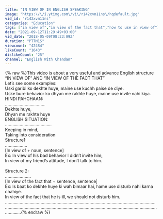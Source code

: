 ```yaml
---
title: "IN VIEW OF IN ENGLISH SPEAKING"
image: "https:\/\/i.ytimg.com\/vi\/r142xvm11ns\/hqdefault.jpg"
vid_id: "r142xvm11ns"
categories: "Education"
tags: ["in view of","in view of the fact that","how to use in view of"]
date: "2021-09-12T11:29:49+03:00"
vid_date: "2018-05-09T08:23:09Z"
duration: "PT7M1S"
viewcount: "42484"
likeCount: "1643"
dislikeCount: "25"
channel: "English With Chandan"
---
```

{% raw %}This video is about a very useful and advance English structure “IN VIEW OF” AND “IN VIEW OF THE FACT THAT”<br />Let’s see some examples:<br />        Uski garibi ko dekhte huye, maine use kuchh paise de diye.<br />        Uske bure behavior ko dhyan me rakhte huye, maine use invite nahi kiya.<br />HINDI PAHCHAAN:<br />.................................<br />                         Dekhte huye,<br />                          Dhyan me rakhte huye<br />ENGLISH SITUATION:<br />......................................<br />                          Keeping in mind,<br />                          Taking into consideration<br />Structure1:<br />..................<br />                [In view of + noun, sentence]<br />Ex: In view of his bad behavior I didn’t invite him,<br />       In view of my friend’s attitude, I don’t talk to him.<br /><br />Structure 2:<br />.....................<br />              [In view of the fact that + sentence, sentence]<br />Ex: Is baat ko dekhte huye ki wah bimaar hai, hame use disturb nahi karna chahiye.<br />      In view of the fact that he is ill, we should not disturb him.<br />      ………………………………………………………………………………………………………………………………………………………………................................................................................{% endraw %}
